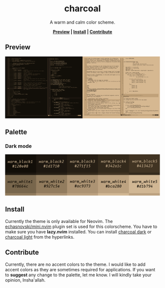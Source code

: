 <div align="center">
    <h1>charcoal</h1>
    <p>A warm and calm color scheme.</p>

**[Preview] | [Install] | [Contribute]**
</div>

[Preview]: https://github.com/mubin6th/charcoal?tab=readme-ov-file#preview
[Install]: https://github.com/mubin6th/charcoal?tab=readme-ov-file#install
[Contribute]: https://github.com/mubin6th/charcoal?tab=readme-ov-file#contribute

## Preview
<img
src="https://github.com/mubin6th/binary-files/blob/master/charcoal/preview_revision_2.png?raw=true"
alt="preview image">

## Palette
### Dark mode
<img
src="https://github.com/mubin6th/binary-files/blob/master/charcoal/charcoal_dark_color_palette.png?raw=true"
alt="dark color palette">

## Install
Currently the theme is only available for Neovim. The
[echasnovski/mini.nvim](https://github.com/echasnovski/mini.nvim) plugin set is used for
this colorscheme. You have to make sure you have **lazy.nvim** installed. You can install
[charcoal dark](https://github.com/mubin6th/charcoal/blob/master/nvim/charcoal_dark.lua)
or [charcoal light](https://github.com/mubin6th/charcoal/blob/master/nvim/charcoal_light.lua)
from the hyperlinks.

## Contribute
Currently, there are no accent colors to the theme. I would like to add accent colors as
they are sometimes required for applications. If you want to **suggest** any change to
the palette, let me know. I will kindly take your opinion, Insha'allah.
